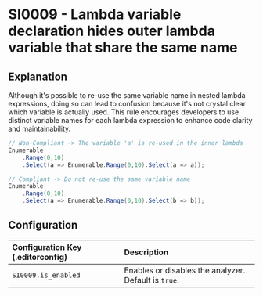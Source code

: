 # SI0009 - Lambda variable declaration hides outer lambda variable that share the same name

## Explanation

Although it's possible to re-use the same variable name in nested lambda expressions,
doing so can lead to confusion because it's not crystal clear which variable is actually used.
This rule encourages developers to use distinct variable names for each lambda expression to enhance code clarity and
maintainability.

````csharp
// Non-Compliant -> The variable 'a' is re-used in the inner lambda
Enumerable
    .Range(0,10)
    .Select(a => Enumerable.Range(0,10).Select(a => a));

// Compliant -> Do not re-use the same variable name
Enumerable
    .Range(0,10)
    .Select(a => Enumerable.Range(0,10).Select(b => b));
````

## Configuration

| Configuration Key (.editorconfig) | Description                                          |
|:----------------------------------|:-----------------------------------------------------|
| `SI0009.is_enabled`               | Enables or disables the analyzer. Default is `true`. |
